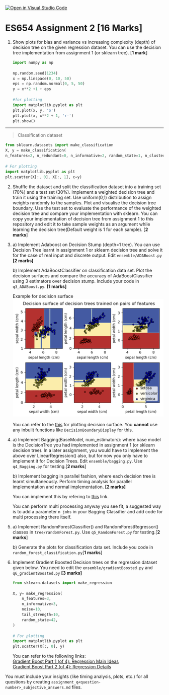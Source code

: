 [![Open in Visual Studio Code](https://classroom.github.com/assets/open-in-vscode-c66648af7eb3fe8bc4f294546bfd86ef473780cde1dea487d3c4ff354943c9ae.svg)](https://classroom.github.com/online_ide?assignment_repo_id=9955407&assignment_repo_type=AssignmentRepo)
# ES654 Assignment 2 [16 Marks]

1.  Show plots for bias and variance vs increasing complexity (depth) of decision tree on the given regression dataset. You can use the decision tree implementation from assignment 1 (or sklearn tree). [**1 mark**]

    ```python
    import numpy as np

    np.random.seed(1234)
    x = np.linspace(0, 10, 50)
    eps = np.random.normal(0, 5, 50)
    y = x**2 +1 + eps

    #for plotting
    import matplotlib.pyplot as plt
    plt.plot(x, y, 'o')
    plt.plot(x, x**2 + 1, 'r-')
    plt.show()
    ```

<hr />

> Classification dataset

```python
from sklearn.datasets import make_classification
X, y = make_classification(
n_features=2, n_redundant=0, n_informative=2, random_state=1, n_clusters_per_class=2, class_sep=0.5)

# For plotting
import matplotlib.pyplot as plt
plt.scatter(X[:, 0], X[:, 1], c=y)
```

2. Shuffle the dataset and split the classification dataset into a training set (70%) and a test set (30%). Implement a weighted decision tree and train it using the training set. Use uniform(0,1) distribution to assign weights randomly to the samples. Plot and visualise the decision tree boundary. Use the test set to evaluate the performance of the weighted decision tree and compare your implementation with sklearn. You can copy your implementation of decision tree from assignment 1 to this repository and edit it to take sample weights as an argument while learning the decision tree(Default weight is 1 for each sample). [**2 marks**]

3. a) Implement Adaboost on Decision Stump (depth=1 tree). You can use Decision Tree learnt in assignment 1 or sklearn decision tree and solve it for the case of real input and discrete output. Edit `ensemble/ADABoost.py` **[2 marks]**

   b) Implement AdaBoostClassifier on classification data set. Plot the decision surfaces and compare the accuracy of AdaBoostClassifier using 3 estimators over decision stump. Include your code in `q3_ADABoost.py`. **[1 marks]**

   Example for decision surface
   <img src="./decision_surface_example.png"/>

   You can refer to the [this](https://machinelearningmastery.com/plot-a-decision-surface-for-machine-learning/) for plotting decision surface. You **cannot** use any inbuilt functions like `DecisionBoundaryDisplay` for this.

4. a) Implement Bagging(BaseModel, num_estimators): where base model is the DecisionTree you had implemented in assignment 1 (or sklearn decision tree). In a later assignment, you would have to implement the above over LinearRegression() also, but for now you only have to implement it for Decision Trees. Edit `ensemble/bagging.py`. Use `q4_Bagging.py` for testing.[**2 marks**]

   b) Implement bagging in parallel fashion, where each decision tree is learnt simultaneously. Perform timing analysis for parallel implementation and normal implementation. **[2 marks]**

   You can implement this by refering to [this](https://machinelearningmastery.com/multiprocessing-in-python/) link.

   You can perform multi processing anyway you see fit, a suggested way is to add a parameter `n_jobs` in your Bagging Classifier and add code for multi processing there itself.

5. a) Implement RandomForestClassifier() and RandomForestRegressor() classes in `tree/randomForest.py`. Use `q5_RandomForest.py` for testing.[**2 marks**]

   b) Generate the plots for classification data set. Include you code in `random_forest_classification.py`[**1 marks**]

6. Implement Gradient Boosted Decision trees on the regression dataset given below. You need to edit the `ensemble/gradientBoosted.py` and `q6_gradientBoosted.py` **[3 marks]**

   ```python
   from sklearn.datasets import make_regression

   X, y= make_regression(
       n_features=3,
       n_informative=3,
       noise=10,
       tail_strength=10,
       random_state=42,
   )

   # For plotting
   import matplotlib.pyplot as plt
   plt.scatter(X[:, 0], y)
   ```

   You can refer to the following links: \
   [Gradient Boost Part 1 (of 4): Regression Main Ideas](https://www.youtube.com/watch?v=3CC4N4z3GJc) \
   [Gradient Boost Part 2 (of 4): Regression Details](https://www.youtube.com/watch?v=2xudPOBz-vs)

You must include your insights (like timing analysis, plots, etc.) for all questions by creating `assignment_q<question-number>_subjective_answers.md` files.
